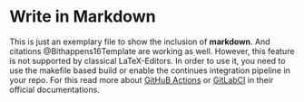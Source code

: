 # Write in Markdown

This is just an exemplary file to show the inclusion of **markdown**.
And citations @Bithappens16Template are working as well.
However, this feature is not supported by classical LaTeX-Editors.
In order to use it, you need to use the makefile based build or enable the continues integration pipeline in your repo.
For this read more about [GitHuB Actions](https://docs.github.com/en/actions) or [GitLabCI](https://docs.gitlab.com/ee/ci/) in their official documentations.
